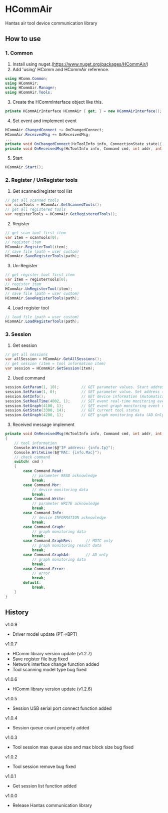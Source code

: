 # HCommAir

Hantas air tool device communication library

## How to use

### 1. Common

1. Install using nuget.(https://www.nuget.org/packages/HCommAir/)
2. Add 'using' HComm and HCommAir reference.

```c#
using HComm.Common;
using HCommAir;
using HCommAir.Manager;
using HCommAir.Tools;
```

3. Create the HCommInterface object like this.

```c#
private HCommAirInterface HCommAir { get; } = new HCommAirInterface();
```

4. Set event and implement event

```c#
HCommAir.ChangedConnect += OnChangedConnect;
HCommAir.ReceivedMsg += OnReceivedMsg;
...
private void OnChangedConnect(HcToolInfo info, ConnectionState state){...}
private void OnReceivedMsg(HcToolInfo info, Command cmd, int addr, int[] values){...}
```

5. Start

```c#
HCommAir.Start();
```

### 2. Register / UnRegister tools

1. Get scanned/register tool list

```c#
// get all scanned tools
var scanTools = HCommAir.GetScannedTools();
// get all registered tools
var registerTools = HCommAir.GetRegisteredTools();
```

2. Register

```c#
// get scan tool first item
var item = scanTools[0];
// register item
HCommAir.RegisterTool(item);
// save file (path = user custom)
HCommAir.SaveRegisterTools(path);
```

3. Un-Register

```c#
// get register tool first item
var item = registerTools[0];
// register item
HCommAir.UnRegisterTool(item);
// save file (path = user custom)
HCommAir.SaveRegisterTools(path);
```

4. Load register tool

```c#
// load file (path = user custom)
HCommAir.LoadRegisterTools(path);
```

### 3. Session

1. Get session

```c#
// get all sessions
var allSession = HCommAir.GetAllSessions();
// get session (item = tool information item)
var session = HCommAir.GetSession(item);
```

2. Used command

```c#
session.GetParam(1, 10);          // GET parameter values. Start address = 1, Count = 10
session.SetParam(1, 0);           // SET parameter value. Set address = 1, value = 0
session.GetInfo();                // GET device information (Automatically called when a command is not transmitted for a certain period of time while connected to the device.)
session.SetRealTime(4002, 1);     // SET event real-time monitoring event value = 0 (stop), value = 1 (start)
session.SetGraph(4100, 1);        // SET event graph monitoring event value = 0 (stop), value = 1 (start)
session.GetState(3300, 14);       // GET current tool status
session.GetGraph(4200, 1);        // GET graph monitoring data (AD Only)
```

3. Received message implement

```c#
private void OnReceivedMsg(HcToolInfo info, Command cmd, int addr, int[] values)
{
    // tool information
    Console.WriteLine($@"IP address: {info.Ip}");
    Console.WriteLine($@"MAC: {info.Mac}");
    // check command
    switch( cmd )
    {
        case Command.Read:
            // parameter READ acknowledge
            break;
        case Command.Mor:
            // device monitoring data
            break;
        case Command.Write:
            // parameter WRITE acknowledge
            break;
        case Command.Info:
            // device INFORMATION acknowledge
            break;
        case Command.Graph:
            // graph monitoring data
            break;
        case Command.GraphRes:      // MDTC only
            // graph monitoring result data
            break;
        case Command.GraphAd:       // AD only
            // graph monitoring data
            break;
        case Command.Error:
            // error
            break;
        default:
            break;
    }
}
```

## History

v1.0.9

- Driver model update (PT->BPT)

v1.0.7

- HComm library version update (v1.2.7)
- Save register file bug fixed
- Network interface change function added
- Tool scanning model type bug fixed

v1.0.6

- HComm library version update (v1.2.6)

v1.0.5

- Session USB serial port connect function added

v1.0.4

- Session queue count property added

v1.0.3

- Tool session max queue size and max block size bug fixed

v1.0.2

- Tool session remove bug fixed

v1.0.1

- Get session list function added

v1.0.0

- Release Hantas communication library
